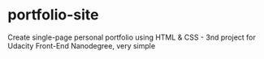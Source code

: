 # portfolio-site
Create single-page personal portfolio using HTML &amp; CSS - 3nd project for Udacity Front-End Nanodegree, very simple
